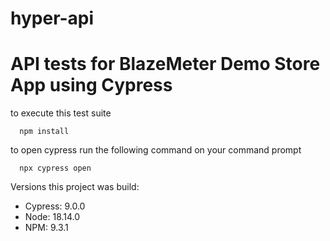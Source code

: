 # hyper-api
# API tests for BlazeMeter Demo Store App using Cypress
to execute this test suite

      npm install

to open cypress run the following command on your command prompt

      npx cypress open

Versions this project was build:

- Cypress: 9.0.0
- Node: 18.14.0
- NPM: 9.3.1
